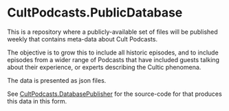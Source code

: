# CultPodcasts.PublicDatabase

This is a repository where a publicly-available set of files will be published weekly that contains meta-data about Cult Podcasts.

The objective is to grow this to include all historic episodes, and to include episodes from a wider range of Podcasts that have included guests talking about their experience, or experts describing the Cultic phenomena.

The data is presented as json files.

See [CultPodcasts.DatabasePublisher](https://github.com/cultpodcasts/RedditPodcastPoster/tree/main/Console-Apps/CultPodcasts.DatabasePublisher) for the source-code for that produces this data in this form.